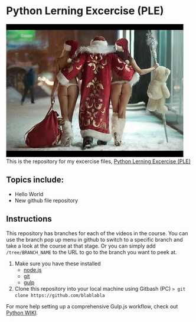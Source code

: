 # Python Lerning Excercise (PLE)
![Python Lerning Excercise (PLE)](santa.jpg)
This is the repository for my excercise files, [Python Lerning Excercise (PLE)](https://en.wikipedia.org/wiki/Python_(programming_language))

## Topics include:
- Hello World
- New github file repository

## Instructions
This repository has branches for each of the videos in the course. You can use the branch pop up menu in github to switch to a specific branch and take a look at the course at that stage. Or you can simply add `/tree/BRANCH_NAME` to the URL to go to the branch you want to peek at.

1. Make sure you have these installed
	- [node.js](http://nodejs.org/)
	- [git](http://git-scm.com/)
	- [gulp](http://gulpjs.com/)
2. Clone this repository into your local machine using Gitbash (PC) `> git clone https://github.com/blablabla`

For more help setting up a comprehensive Gulp.js workflow, check out [Python WIKI](https://en.wikipedia.org/wiki/Python_(programming_language)).
